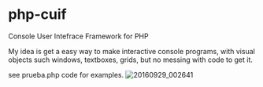 # php-cuif
Console User Intefrace Framework for PHP

My idea is get a easy way to make interactive console programs, with visual objects such windows, textboxes, grids, but no messing with code to get it.

see prueba.php code for examples.
![20160929_002641](https://cloud.githubusercontent.com/assets/5316253/18940160/40fbc2de-85dc-11e6-9d0d-0147b04905f6.jpg)
